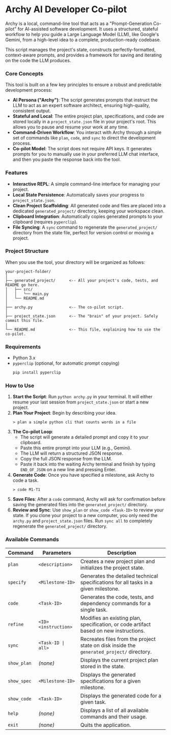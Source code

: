 # Archy AI Developer Co-pilot

Archy is a local, command-line tool that acts as a "Prompt-Generation Co-pilot" for AI-assisted software development. It uses a structured, stateful workflow to help you guide a Large Language Model (LLM), like Google's Gemini, from a high-level idea to a complete, production-ready codebase.

This script manages the project's state, constructs perfectly-formatted, context-aware prompts, and provides a framework for saving and iterating on the code the LLM produces.

### Core Concepts

This tool is built on a few key principles to ensure a robust and predictable development process:

* **AI Persona ("Archy")**: The script generates prompts that instruct the LLM to act as an expert software architect, ensuring high-quality, consistent output.
* **Stateful and Local**: The entire project plan, specifications, and code are stored locally in a `project_state.json` file in your project's root. This allows you to pause and resume your work at any time.
* **Command-Driven Workflow**: You interact with Archy through a simple set of commands like `plan`, `code`, and `sync` to direct the development process.
* **Co-pilot Model**: The script does not require API keys. It generates prompts for you to manually use in your preferred LLM chat interface, and then you paste the response back into the tool.

### Features

* **Interactive REPL**: A simple command-line interface for managing your project.
* **Local State Persistence**: Automatically saves your progress to `project_state.json`.
* **Clean Project Scaffolding**: All generated code and files are placed into a dedicated `generated_project/` directory, keeping your workspace clean.
* **Clipboard Integration**: Automatically copies generated prompts to your clipboard (requires `pyperclip`).
* **File Syncing**: A `sync` command to regenerate the `generated_project/` directory from the state file, perfect for version control or moving a project.

### Project Structure

When you use the tool, your directory will be organized as follows:

```
your-project-folder/
│
├── generated_project/      <-- All your project's code, tests, and README go here.
│   ├── src/
│   │   └── main.py
│   └── README.md
│
├── archy.py                <-- The co-pilot script.
│
├── project_state.json      <-- The "brain" of your project. Safely commit this file.
│
└── README.md               <-- This file, explaining how to use the co-pilot.
```

### Requirements

* Python 3.x
* `pyperclip` (optional, for automatic prompt copying)
    ```sh
    pip install pyperclip
    ```

### How to Use

1.  **Start the Script**: Run `python archy.py` in your terminal. It will either resume your last session from `project_state.json` or start a new project.
2.  **Plan Your Project**: Begin by describing your idea.
    ```
    > plan a simple python cli that counts words in a file
    ```
3.  **The Co-pilot Loop**:
    * The script will generate a detailed prompt and copy it to your clipboard.
    * Paste this entire prompt into your LLM (e.g., Gemini).
    * The LLM will return a structured JSON response.
    * Copy the full JSON response from the LLM.
    * Paste it back into the waiting Archy terminal and finish by typing `END_OF_JSON` on a new line and pressing Enter.
4.  **Generate Code**: Once you have specified a milestone, ask Archy to code a task.
    ```
    > code M1-T1
    ```
5.  **Save Files**: After a `code` command, Archy will ask for confirmation before saving the generated files into the `generated_project/` directory.
6.  **Review and Sync**: Use `show_plan` or `show_code <Task-ID>` to review your state. If you clone your project to a new computer, you only need the `archy.py` and `project_state.json` files. Run `sync all` to completely regenerate the `generated_project/` directory.

### Available Commands

| Command | Parameters | Description |
| --- | --- | --- |
| `plan` | `<description>` | Creates a new project plan and initializes the project state. |
| `specify` | `<Milestone-ID>` | Generates the detailed technical specifications for all tasks in a given milestone. |
| `code` | `<Task-ID>` | Generates the code, tests, and dependency commands for a single task. |
| `refine` | `<ID> <instruction>` | Modifies an existing plan, specification, or code artifact based on new instructions. |
| `sync` | `<Task-ID \| all>` | Recreates files from the project state on disk inside the `generated_project/` directory. |
| `show_plan`| *(none)* | Displays the current project plan stored in the state. |
| `show_spec`| `<Milestone-ID>` | Displays the generated specifications for a given milestone. |
| `show_code`| `<Task-ID>` | Displays the generated code for a given task. |
| `help` | *(none)* | Displays a list of all available commands and their usage. |
| `exit` | *(none)* | Quits the application. |